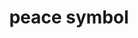 ---
layout: smileys&emotion
title: peace symbol
emoji: peace_symbol
permalink: ☮.html
image: assets/img/3moji/peace_symbol.png
---